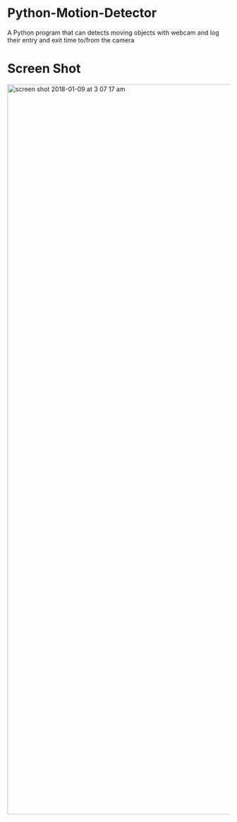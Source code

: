 # Python-Motion-Detector
A Python program that can detects moving objects with webcam and log their entry and exit time to/from the camera

# Screen Shot 

<img width="1654" alt="screen shot 2018-01-09 at 3 07 17 am" src="https://user-images.githubusercontent.com/19476654/34904129-00ebe058-f7f4-11e7-92f7-9e82980b40a6.png">
